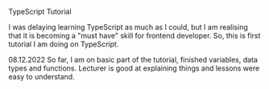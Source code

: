 TypeScript Tutorial

I was delaying learning TypeScript as much as I could, but I am realising that it 
is becoming a "must have" skill for frontend developer. So, this is first tutorial I am doing on TypeScript.



08.12.2022
So far, I am on basic part of the tutorial, finished variables, data types and functions.
Lecturer is good at explaining things and lessons were easy to understand.

